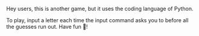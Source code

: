 Hey users, this is another game, but it uses the coding language of Python.

To play, input a letter each time the input command asks you to before all the guesses run out. Have fun 🤩!

